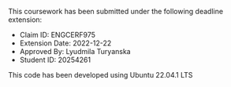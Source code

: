 This coursework has been submitted under the following deadline extension:

- Claim ID: ENGCERF975
- Extension Date: 2022-12-22
- Approved By: Lyudmila Turyanska
- Student ID: 20254261

This code has been developed using Ubuntu 22.04.1 LTS
